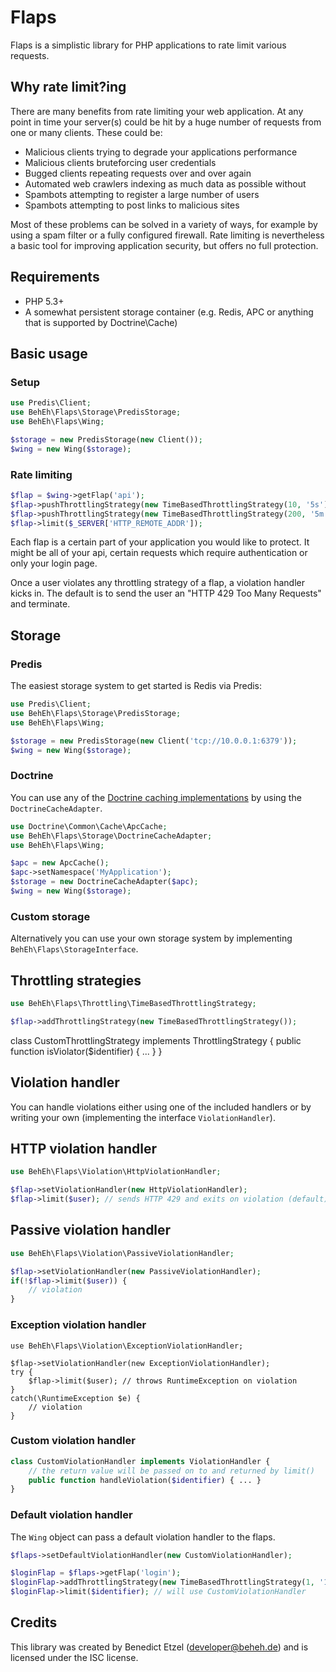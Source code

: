 # Flaps

Flaps is a simplistic library for PHP applications to rate limit various requests.

## Why rate limit?ing

There are many benefits from rate limiting your web application. At any point in time your server(s) could be hit by a huge number of requests from one or many clients. These could be:
- Malicious clients trying to degrade your applications performance
- Malicious clients bruteforcing user credentials
- Bugged clients repeating requests over and over again
- Automated web crawlers indexing as much data as possible without 
- Spambots attempting to register a large number of users
- Spambots attempting to post links to malicious sites

Most of these problems can be solved in a variety of ways, for example by using a spam filter or a fully configured firewall. Rate limiting is nevertheless a basic tool for improving application security, but offers no full protection.

## Requirements

- PHP 5.3+
- A somewhat persistent storage container (e.g. Redis, APC or anything that is supported by Doctrine\Cache)

## Basic usage

### Setup

```php
use Predis\Client;
use BehEh\Flaps\Storage\PredisStorage;
use BehEh\Flaps\Wing;

$storage = new PredisStorage(new Client());
$wing = new Wing($storage);
```

### Rate limiting

```php
$flap = $wing->getFlap('api');
$flap->pushThrottlingStrategy(new TimeBasedThrottlingStrategy(10, '5s'));
$flap->pushThrottlingStrategy(new TimeBasedThrottlingStrategy(200, '5m'));
$flap->limit($_SERVER['HTTP_REMOTE_ADDR']);
```

Each flap is a certain part of your application you would like to protect. It might be all of your api, certain requests which require authentication or only your login page.

Once a user violates any throttling strategy of a flap, a violation handler kicks in. The default is to send the user an "HTTP 429 Too Many Requests" and terminate.

## Storage

### Predis

The easiest storage system to get started is Redis via Predis:

```php
use Predis\Client;
use BehEh\Flaps\Storage\PredisStorage;
use BehEh\Flaps\Wing;

$storage = new PredisStorage(new Client('tcp://10.0.0.1:6379'));
$wing = new Wing($storage);
```

### Doctrine

You can use any of the [Doctrine caching implementations](http://doctrine-common.readthedocs.org/en/latest/reference/caching.html) by using the `DoctrineCacheAdapter`.

```php
use Doctrine\Common\Cache\ApcCache;
use BehEh\Flaps\Storage\DoctrineCacheAdapter;
use BehEh\Flaps\Wing;

$apc = new ApcCache();
$apc->setNamespace('MyApplication');
$storage = new DoctrineCacheAdapter($apc);
$wing = new Wing($storage);
```

### Custom storage

Alternatively you can use your own storage system by implementing `BehEh\Flaps\StorageInterface`.

## Throttling strategies

```php
use BehEh\Flaps\Throttling\TimeBasedThrottlingStrategy;

$flap->addThrottlingStrategy(new TimeBasedThrottlingStrategy());
```

class CustomThrottlingStrategy implements ThrottlingStrategy {
	public function isViolator($identifier) { ... }
}

## Violation handler

You can handle violations either using one of the included handlers or by writing your own (implementing the interface `ViolationHandler`).

## HTTP violation handler

```php
use BehEh\Flaps\Violation\HttpViolationHandler;

$flap->setViolationHandler(new HttpViolationHandler);
$flap->limit($user); // sends HTTP 429 and exits on violation (default)
```

## Passive violation handler

```php
use BehEh\Flaps\Violation\PassiveViolationHandler;

$flap->setViolationHandler(new PassiveViolationHandler);
if(!$flap->limit($user)) {
	// violation
}
```

### Exception violation handler

```
use BehEh\Flaps\Violation\ExceptionViolationHandler;

$flap->setViolationHandler(new ExceptionViolationHandler);
try {
	$flap->limit($user); // throws RuntimeException on violation
}
catch(\RuntimeException $e) {
	// violation
}
```

### Custom violation handler

```php
class CustomViolationHandler implements ViolationHandler {
	// the return value will be passed on to and returned by limit()
	public function handleViolation($identifier) { ... }
}
```

### Default violation handler

The `Wing` object can pass a default violation handler to the flaps.

```php
$flaps->setDefaultViolationHandler(new CustomViolationHandler);

$loginFlap = $flaps->getFlap('login');
$loginFlap->addThrottlingStrategy(new TimeBasedThrottlingStrategy(1, '1s'));
$loginFlap->limit($identifier); // will use CustomViolationHandler
```

## Credits

This library was created by Benedict Etzel (developer@beheh.de) and is licensed under the ISC license.
